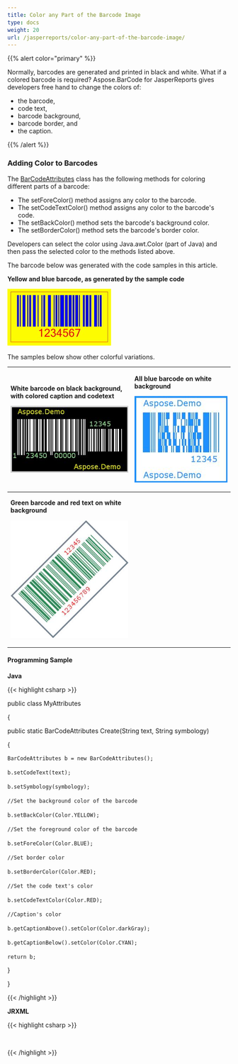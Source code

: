 ```yaml
---
title: Color any Part of the Barcode Image
type: docs
weight: 20
url: /jasperreports/color-any-part-of-the-barcode-image/
---
```


{{% alert color="primary" %}} 

Normally, barcodes are generated and printed in black and white. What if a colored barcode is required? 
Aspose.BarCode for JasperReports gives developers free hand to change the colors of: 

- the barcode,
- code text,
- barcode background,
- barcode border, and
- the caption.

{{% /alert %}} 
### **Adding Color to Barcodes**
The [BarCodeAttributes](/pages/createpage.action?spaceKey=barcodejasperreports&title=BarCodeAttributes&linkCreation=true&fromPageId=14221378) class has the following methods for coloring different parts of a barcode:

- The setForeColor() method assigns any color to the barcode.
- The setCodeTextColor() method assigns any color to the barcode's code.
- The setBackColor() method sets the barcode's background color.
- The setBorderColor() method sets the barcode's border color.

Developers can select the color using Java.awt.Color (part of Java) and then pass the selected color to the methods listed above. 

The barcode below was generated with the code samples in this article.

**Yellow and blue barcode, as generated by the sample code** 

![todo:image_alt_text](color-any-part-of-the-barcode-image_1.png)




The samples below show other colorful variations.

|<p>**White barcode on black background, <br>with colored caption and codetext** </p><p>![todo:image_alt_text](color-any-part-of-the-barcode-image_2.png)</p>|<p>**All blue barcode on white background** </p><p>![todo:image_alt_text](color-any-part-of-the-barcode-image_3.png)</p>|
| :- | :- |
|<p>**Green barcode and red text on white background** </p><p>![todo:image_alt_text](color-any-part-of-the-barcode-image_4.png)</p>| |
#### **Programming Sample**
**Java**

{{< highlight csharp >}}

 public class MyAttributes

{

  public static BarCodeAttributes Create(String text, String symbology)

  {

    BarCodeAttributes b = new BarCodeAttributes();

    b.setCodeText(text);

    b.setSymbology(symbology);

    //Set the background color of the barcode

    b.setBackColor(Color.YELLOW);

    //Set the foreground color of the barcode

    b.setForeColor(Color.BLUE);

    //Set border color

    b.setBorderColor(Color.RED);

    //Set the code text's color

    b.setCodeTextColor(Color.RED);

    //Caption's color

    b.getCaptionAbove().setColor(Color.darkGray);

    b.getCaptionBelow().setColor(Color.CYAN);

    return b;

  }

}



{{< /highlight >}}

**JRXML**

{{< highlight csharp >}}

 <image hAlign="Center">

<reportElement x="0" y="600" width="500" height="250" />        

<imageExpression class="net.sf.jasperreports.engine.JRRenderable">

  <![CDATA[new com.aspose.barcode.jr.BarCodeRenderer(MyAttributes.Create(

   "12345678", "Code128")

  )]]>

</imageExpression>

</image>



{{< /highlight >}}
